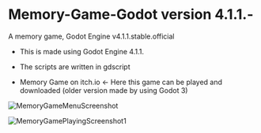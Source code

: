 # Memory-Game-Godot version 4.1.1.-
A memory game, Godot Engine v4.1.1.stable.official


 - This is made using Godot Engine 4.1.1.

 - The scripts are written in gdscript

 - Memory Game on itch.io <- Here this game can be played and downloaded (older version made by using Godot 3)

![MemoryGameMenuScreenshot](https://github.com/Tzoop/Memory-Game-Godot-version-4.1.1.-/assets/6698415/d0627eb6-ac03-46c9-9c0e-2c71944f8dd6)

![MemoryGamePlayingScreenshot1](https://github.com/Tzoop/Memory-Game-Godot-version-4.1.1.-/assets/6698415/e6693c67-9ec9-47ad-9f28-7da49fb3b40b)
